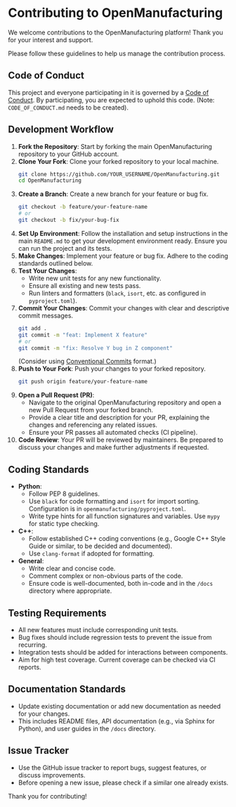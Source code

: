 # Contributing to OpenManufacturing

We welcome contributions to the OpenManufacturing platform! Thank you for your interest and support.

Please follow these guidelines to help us manage the contribution process.

## Code of Conduct

This project and everyone participating in it is governed by a [Code of Conduct](CODE_OF_CONDUCT.md). By participating, you are expected to uphold this code. (Note: `CODE_OF_CONDUCT.md` needs to be created).

## Development Workflow

1.  **Fork the Repository**: Start by forking the main OpenManufacturing repository to your GitHub account.
2.  **Clone Your Fork**: Clone your forked repository to your local machine.
    ```bash
    git clone https://github.com/YOUR_USERNAME/OpenManufacturing.git
    cd OpenManufacturing
    ```
3.  **Create a Branch**: Create a new branch for your feature or bug fix.
    ```bash
    git checkout -b feature/your-feature-name
    # or
    git checkout -b fix/your-bug-fix
    ```
4.  **Set Up Environment**: Follow the installation and setup instructions in the main `README.md` to get your development environment ready. Ensure you can run the project and its tests.
5.  **Make Changes**: Implement your feature or bug fix. Adhere to the coding standards outlined below.
6.  **Test Your Changes**: 
    *   Write new unit tests for any new functionality.
    *   Ensure all existing and new tests pass.
    *   Run linters and formatters (`black`, `isort`, etc. as configured in `pyproject.toml`).
7.  **Commit Your Changes**: Commit your changes with clear and descriptive commit messages.
    ```bash
    git add .
    git commit -m "feat: Implement X feature" 
    # or 
    git commit -m "fix: Resolve Y bug in Z component"
    ```
    (Consider using [Conventional Commits](https://www.conventionalcommits.org/) format.)
8.  **Push to Your Fork**: Push your changes to your forked repository.
    ```bash
    git push origin feature/your-feature-name
    ```
9.  **Open a Pull Request (PR)**: 
    *   Navigate to the original OpenManufacturing repository and open a new Pull Request from your forked branch.
    *   Provide a clear title and description for your PR, explaining the changes and referencing any related issues.
    *   Ensure your PR passes all automated checks (CI pipeline).
10. **Code Review**: Your PR will be reviewed by maintainers. Be prepared to discuss your changes and make further adjustments if requested.

## Coding Standards

*   **Python**: 
    *   Follow PEP 8 guidelines.
    *   Use `black` for code formatting and `isort` for import sorting. Configuration is in `openmanufacturing/pyproject.toml`.
    *   Write type hints for all function signatures and variables. Use `mypy` for static type checking.
*   **C++**: 
    *   Follow established C++ coding conventions (e.g., Google C++ Style Guide or similar, to be decided and documented).
    *   Use `clang-format` if adopted for formatting.
*   **General**: 
    *   Write clear and concise code.
    *   Comment complex or non-obvious parts of the code.
    *   Ensure code is well-documented, both in-code and in the `/docs` directory where appropriate.

## Testing Requirements

*   All new features must include corresponding unit tests.
*   Bug fixes should include regression tests to prevent the issue from recurring.
*   Integration tests should be added for interactions between components.
*   Aim for high test coverage. Current coverage can be checked via CI reports.

## Documentation Standards

*   Update existing documentation or add new documentation as needed for your changes.
*   This includes README files, API documentation (e.g., via Sphinx for Python), and user guides in the `/docs` directory.

## Issue Tracker

*   Use the GitHub issue tracker to report bugs, suggest features, or discuss improvements.
*   Before opening a new issue, please check if a similar one already exists.

Thank you for contributing! 